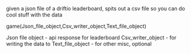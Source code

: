given a json file of a driftio leaderboard, spits out a csv file so you can do cool stuff with the data

game(Json_file_object,Csv_writer_object,Text_file_object)

Json file object - api response for leaderboard
Csv_writer_object - for writing the data to
Text_file_object - for other misc, optional
